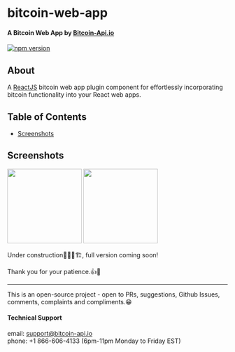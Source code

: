 # bitcoin-web-app

#### A Bitcoin Web App by [Bitcoin-Api.io](https://bitcoin-api.io)

[![npm version](https://badge.fury.io/js/bitcoin-web-app.svg)](https://badge.fury.io/js/bitcoin-web-app)


## About
A [ReactJS](https://reactjs.org) bitcoin web app plugin component for effortlessly 
incorporating bitcoin functionality into your React web apps.


## Table of Contents
* [Screenshots](#screenshots)


## Screenshots

<p float="left">
    <img src="https://bitcoin-api.s3.amazonaws.com/images/demo/web-app/web-app_screenshot_3.png" width="170" />
    <img src="https://bitcoin-api.s3.amazonaws.com/images/demo/web-app/web-app_screenshot_2.png" width="170" />
</p>


Under construction👷‍♂️🚧🏗, full version coming soon!

Thank you for your patience.👍🖖

---

This is an open-source project - open to PRs, suggestions, Github Issues, comments, complaints and compliments.😁


#### Technical Support 
email: support@bitcoin-api.io  
phone: +1 866-606-4133 (6pm-11pm Monday to Friday EST)